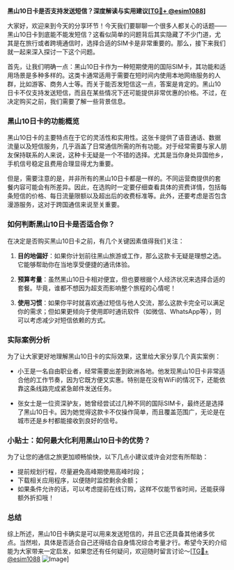 **黑山10日卡是否支持发送短信？深度解读与实用建议[[TG💪+ @esim1088](https://t.me/s/esim1088)]**

大家好，欢迎来到今天的分享环节！今天我们要聊聊一个很多人都关心的话题——黑山10日卡到底能不能发短信？这看似简单的问题背后其实隐藏了不少门道，尤其是在旅行或者跨境通信时，选择合适的SIM卡是非常重要的。那么，接下来我们就一起来深入探讨一下这个问题。

首先，让我们明确一点：黑山10日卡作为一种短期使用的国际SIM卡，其功能和适用场景是多种多样的。这类卡通常适用于需要在短时间内使用本地网络服务的人群，比如游客、商务人士等。而关于能否发短信这一点，答案是肯定的。黑山10日卡不仅支持发送短信，而且在某些情况下还可能提供非常优惠的价格。不过，在决定购买之前，我们需要了解一些背景信息。

### 黑山10日卡的功能概览

黑山10日卡的主要特点在于它的灵活性和实用性。这张卡提供了语音通话、数据流量以及短信服务，几乎涵盖了日常通信所需的所有功能。对于经常需要与家人朋友保持联系的人来说，这种卡无疑是一个不错的选择。尤其是当你身处异国他乡，手机信号稳定且费用合理显得尤为重要。

但是，需要注意的是，并非所有的黑山10日卡都是一样的。不同运营商提供的套餐内容可能会有所差异。因此，在选购时一定要仔细查看具体的资费详情，包括每条短信的价格、每日流量限额以及超出后的收费标准等。此外，还要考虑是否包含漫游服务，这对于跨国通信来说至关重要。

### 如何判断黑山10日卡是否适合你？

在决定是否购买黑山10日卡之前，有几个关键因素值得我们关注：

1. **目的地偏好**：如果你计划前往黑山旅游或工作，那么这款卡无疑是理想之选。它能够帮助你在当地享受便捷的通讯体验。
   
2. **预算考量**：虽然黑山10日卡相对便宜，但也要根据个人经济状况来选择合适的套餐。毕竟，谁都不想因为超支而影响整个旅程的心情呢！

3. **使用习惯**：如果你平时就喜欢通过短信与他人交流，那么这款卡完全可以满足你的需求；但如果更倾向于使用即时通讯软件（如微信、WhatsApp等），则可以考虑减少对短信依赖的方式。

### 实际案例分析

为了让大家更好地理解黑山10日卡的实际效果，这里给大家分享几个真实案例：

- 小王是一名自由职业者，经常需要出差到欧洲各地。他发现黑山10日卡非常适合他的工作节奏，因为它既方便又实惠。特别是在没有WiFi的情况下，还能依靠这条线路完成紧急邮件发送任务。
  
- 张女士是一位资深驴友，她曾经尝试过几种不同的国际SIM卡，最终还是选择了黑山10日卡。因为她觉得这款卡不仅操作简单，而且覆盖范围广，无论是在城市还是乡村都能接收到良好的信号。

### 小贴士：如何最大化利用黑山10日卡的优势？

为了让您的通信之旅更加顺畅愉快，以下几点小建议或许会对您有所帮助：

- 提前规划行程，尽量避免高峰期使用高峰时段；
- 下载相关应用程序，以便随时监控剩余余额；
- 如果条件允许的话，可以考虑提前在线订购，这样不仅能节省时间，还能获得额外折扣哦！

### 总结

综上所述，黑山10日卡确实是可以用来发送短信的，并且它还具备其他诸多优点。当然啦，具体是否适合自己还得结合自身情况综合考量才行。希望今天的介绍能为大家带来一定启发，如果您还有任何疑问，欢迎随时留言讨论～[[TG💪+ @esim1088](https://t.me/s/esim1088) ![Image](https://i.postimg.cc/4NQfJmqS/Snipaste-2025-05-13-00-14-12.png)]
